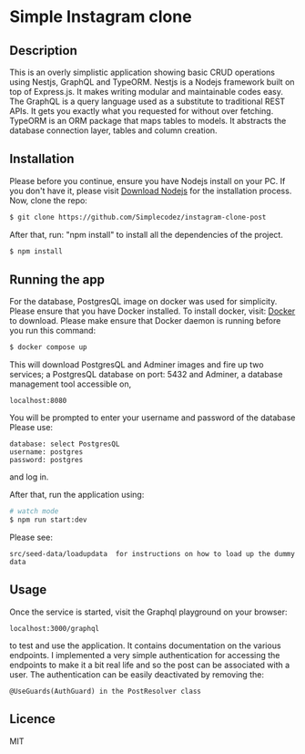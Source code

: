 # Simple Instagram clone

## Description

This is an overly simplistic application showing basic CRUD operations using Nestjs, GraphQL and TypeORM.
Nestjs is a Nodejs framework built on top of Express.js. It makes writing modular and maintainable codes easy.
The GraphQL is a query language used as a substitute to traditional REST APIs. It gets you exactly what you requested for without over fetching. TypeORM is an ORM package that maps tables to models. It abstracts the database connection layer, tables and column creation.


## Installation
Please before you continue, ensure you have Nodejs install on your PC. If you don't have it, please visit [Download Nodejs](https://nodejs.org/en/download/package-manager) for the installation process.
Now, clone the repo:

```bash
$ git clone https://github.com/Simplecodez/instagram-clone-post
```
After that, run: "npm install" to install all the dependencies of the project.

```bash
$ npm install
```

## Running the app

For the database, PostgresQL image on docker was used for simplicity. Please ensure that you have Docker installed.
To install docker, visit: [Docker](https://docs.docker.com/get-docker/) to download. Please make ensure that Docker daemon is running before you run this command:

```bash
$ docker compose up
```
This will download  PostgresQL and Adminer images and fire up two services; a PostgresQL database on port: 5432 and Adminer, a database management tool accessible on,

```
localhost:8080
```
You will be prompted to enter your username and password of the database
Please use:

```
database: select PostgresQL 
username: postgres
password: postgres
```
and log in.

After that, run the application using:
```bash
# watch mode
$ npm run start:dev
```
Please see: 
```
src/seed-data/loadupdata  for instructions on how to load up the dummy data
```

## Usage
Once the service is started, visit the Graphql playground on your browser:
```
localhost:3000/graphql
```
to test and use the application. 
It contains documentation on the various endpoints.
I implemented a very simple authentication for accessing the endpoints to make it a bit real life and so the post can be associated with a user.
The authentication can be easily deactivated by removing the:
```
@UseGuards(AuthGuard) in the PostResolver class
```
## Licence 
MIT

